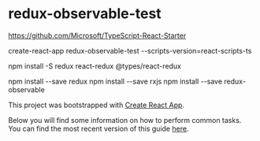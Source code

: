 # redux-observable-test

https://github.com/Microsoft/TypeScript-React-Starter

create-react-app redux-observable-test --scripts-version=react-scripts-ts

npm install -S redux react-redux @types/react-redux

npm install --save redux
npm install --save rxjs
npm install --save redux-observable


This project was bootstrapped with [Create React App](https://github.com/facebookincubator/create-react-app).

Below you will find some information on how to perform common tasks.<br>
You can find the most recent version of this guide [here](https://github.com/facebookincubator/create-react-app/blob/master/packages/react-scripts/template/README.md).


